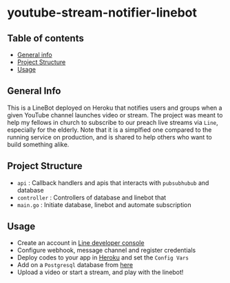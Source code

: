 # youtube-stream-notifier-linebot


## Table of contents
* [General info](#general-info)
* [Project Structure](#project-structure)
* [Usage](#usage)


## General Info
This is a LineBot deployed on Heroku that notifies users and groups when a given YouTube channel launches video or stream. The project was meant to help my fellows in church to subscribe to our preach live streams via `Line`, especially for the elderly. Note that it is a simplfied one compared to the running service on production, and is shared to help others who want to build something alike.


## Project Structure
- `api` : Callback handlers and apis that interacts with `pubsubhubub` and database
- `controller` : Controllers of database and linebot that 
- `main.go` : Initiate database, linebot and automate subscription

## Usage
- Create an account in [Line developer console](https://developers.line.biz/console/)
- Configure webhook, message channel and register credentials
- Deploy codes to your app in [Heroku](https://dashboard.heroku.com/apps) and set the `Config Vars`
- Add on a `Postgresql` database from [here](https://elements.heroku.com/addons/heroku-postgresql)
- Upload a video or start a stream, and play with the linebot!

